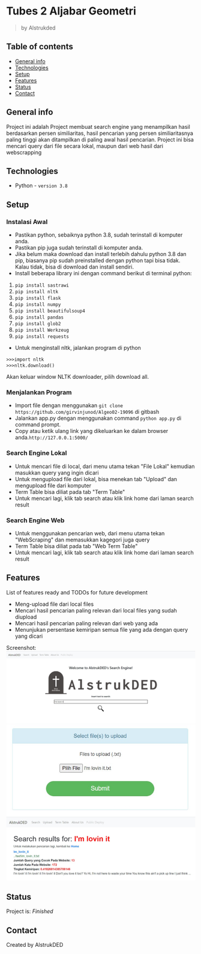# Tubes 2 Aljabar Geometri
> by Alstrukded

## Table of contents
* [General info](#general-info)
* [Technologies](#technologies)
* [Setup](#setup)
* [Features](#features)
* [Status](#status)
* [Contact](#contact)

## General info
Project ini adalah Project membuat search engine yang menampilkan hasil berdasarkan persen similiaritas,
hasil pencarian yang persen similiaritasnya paling tinggi akan ditampilkan di paling awal hasil pencarian.
Project ini bisa mencari query dari file secara lokal, maupun dari web hasil dari webscrapping

## Technologies
* Python - `version 3.8`

## Setup
### Instalasi Awal
* Pastikan python, sebaiknya python 3.8, sudah terinstall di komputer anda.
* Pastikan pip juga sudah terinstall di komputer anda.
* Jika belum maka download dan install terlebih dahulu python 3.8 dan pip, biasanya pip sudah preinstalled dengan python tapi bisa tidak. Kalau tidak, bisa di download dan install sendiri.
* Install beberapa library ini dengan command berikut di terminal python:
1. `pip install sastrawi`
2. `pip install nltk`
3. `pip install flask`
4. `pip install numpy`
5. `pip install beautifulsoup4`
6. `pip install pandas`
7. `pip install glob2`
8. `pip install Werkzeug`
9. `pip install requests`
* Untuk menginstall nltk, jalankan program di python
```
>>>import nltk
>>>nltk.download()
```
Akan keluar window NLTK downloader, pilih download all.

### Menjalankan Program
* Import file dengan menggunakan `git clone https://github.com/girvinjunod/Algeo02-19096` di gitbash 
* Jalankan app.py dengan menggunakan command `python app.py` di command prompt.
* Copy atau ketik ulang link yang dikeluarkan ke dalam browser anda.`http://127.0.0.1:5000/`

### Search Engine Lokal 
* Untuk mencari file di local, dari menu utama tekan "File Lokal" kemudian masukkan query yang ingin dicari
* Untuk mengupload file dari lokal, bisa menekan tab "Upload" dan mengupload file dari komputer
* Term Table bisa diliat pada tab "Term Table"
* Untuk mencari lagi, klik tab search atau klik link home dari laman search result

### Search Engine Web
* Untuk menggunakan pencarian web, dari menu utama tekan "WebScraping" dan memasukkan kagegori juga query
* Term Table bisa diliat pada tab "Web Term Table"
* Untuk mencari lagi, klik tab search atau klik link home dari laman search result

## Features
List of features ready and TODOs for future development
* Meng-upload file dari local files
* Mencari hasil pencarian paling relevan dari local files yang sudah diupload
* Mencari hasil pencarian paling relevan dari web yang ada
* Menunjukan persentase kemiripan semua file yang ada dengan query yang dicari

Screenshot:
![Example Home Page](./src/img/homepage.jpg)
![Example Upload](./src/img/upload.jpg)
![Example Upload](./src/img/result.jpg)

## Status
Project is: _Finished_

## Contact
Created by AlstrukDED
